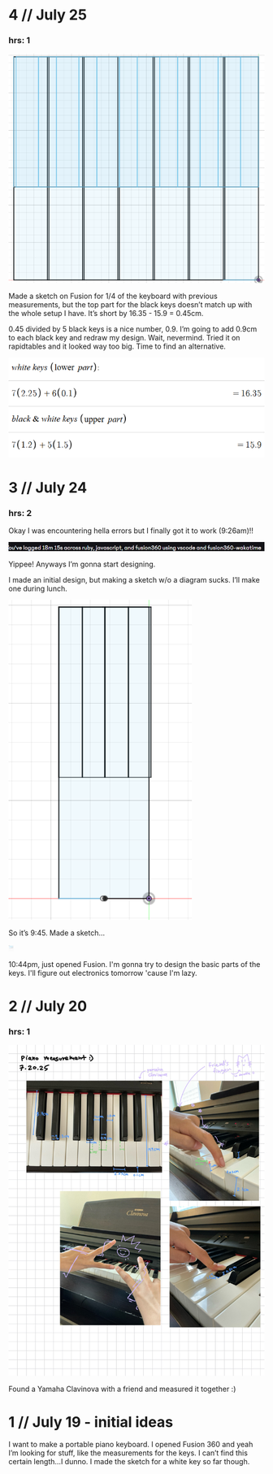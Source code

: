 # 4 // July 25
### hrs: 1
![f360 design](images/july25_design.png)

Made a sketch on Fusion for 1/4 of the keyboard with previous measurements, but the top part for the black keys doesn’t match up with the whole setup I have. It’s short by 16.35 - 15.9 = 0.45cm.

0.45 divided by 5 black keys is a nice number, 0.9. I’m going to add 0.9cm to each black key and redraw my design. Wait, nevermind. Tried it on rapidtables and it looked way too big. Time to find an alternative.

![calculations](images/july25_calculations.png)

# 3 // July 24
### hrs: 2

Okay I was encountering hella errors but I finally got it to work (9:26am)!!

![successful hackatime setup](images/july24_hackatime.png)

Yippee! Anyways I’m gonna start designing.

I made an initial design, but making a sketch w/o a diagram sucks. I’ll make one during lunch.

![failed fusion sketch](images/july24_fusionFail.png)

So it’s 9:45. Made a sketch…

<img src="images/july24_keyboardDiagram.jpeg" alt="diagram of keyboard" style="max-width: 10px;">

10:44pm, just opened Fusion. I'm gonna try to design the basic parts of the keys. I'll figure out electronics tomorrow 'cause I'm lazy.

# 2 // July 20
### hrs: 1

![piano measuring!](images/july20_measuring.jpeg)

Found a Yamaha Clavinova with a friend and measured it together :)

# 1 // July 19 - initial ideas

I want to make a portable piano keyboard. I opened Fusion 360 and yeah I’m looking for stuff, like the measurements for the keys. I can’t find this certain length…I dunno. I made the sketch for a white key so far though.